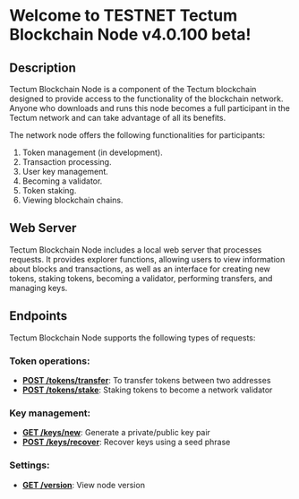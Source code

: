 # Welcome to TESTNET Tectum Blockchain Node v4.0.100 beta! #

## Description ##

Tectum Blockchain Node is a component of the Tectum blockchain designed to provide access to the functionality of the blockchain network. Anyone who downloads and runs this node becomes a full participant in the Tectum network and can take advantage of all its benefits.

The network node offers the following functionalities for participants:
1. Token management (in development).
2. Transaction processing.
3. User key management.
4. Becoming a validator.
5. Token staking.
6. Viewing blockchain chains.

## Web Server ##
Tectum Blockchain Node includes a local web server that processes requests. It provides explorer functions, allowing users to view information about blocks and transactions, as well as an interface for creating new tokens, staking tokens, becoming a validator, performing transfers, and managing keys.

## Endpoints ##

Tectum Blockchain Node supports the following types of requests:

### Token operations: ###

-   **[POST /tokens/transfer](docs/tokens_transfer_request.md)**: To transfer tokens between two addresses
-   **[POST /tokens/stake](docs/tokens_stake_request.md)**: Staking tokens to become a network validator

### Key management: ###

-   **[GET /keys/new](docs/keys_generate_request.md)**: Generate a private/public key pair
-   **[POST /keys/recover](docs/keys_recovery_request.md)**: Recover keys using a seed phrase

### Settings: ###

-   **[GET /version](docs/version_request.md)**: View node version
